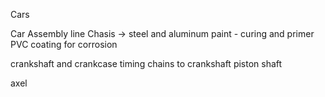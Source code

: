 Cars

Car Assembly line
Chasis -> steel and aluminum
paint - curing and primer
PVC coating for corrosion

crankshaft and crankcase
timing chains to crankshaft
piston shaft


axel

